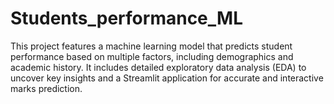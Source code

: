 # Students_performance_ML
This project features a machine learning model that predicts student performance based on multiple factors, including demographics and academic history.
It includes detailed exploratory data analysis (EDA) to uncover key insights and a Streamlit application for accurate and interactive marks prediction.
